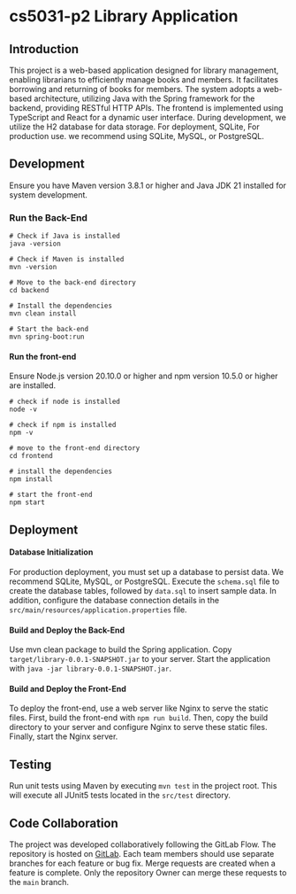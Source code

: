 # cs5031-p2 Library Application

## Introduction
This project is a web-based application designed for library management, enabling librarians to efficiently manage books and members. It facilitates borrowing and returning of books for members. The system adopts a web-based architecture, utilizing Java with the Spring framework for the backend, providing RESTful HTTP APIs. The frontend is implemented using TypeScript and React for a dynamic user interface. During development, we utilize the H2 database for data storage. For deployment, SQLite, For production use. we recommend using SQLite, MySQL, or PostgreSQL.

## Development

Ensure you have Maven version 3.8.1 or higher and Java JDK 21 installed for system development.

### Run the Back-End
```shell
# Check if Java is installed
java -version

# Check if Maven is installed
mvn -version 

# Move to the back-end directory
cd backend

# Install the dependencies
mvn clean install 

# Start the back-end
mvn spring-boot:run 
```

#### Run the front-end

Ensure Node.js version 20.10.0 or higher and npm version 10.5.0 or higher are installed.

```shell
# check if node is installed
node -v

# check if npm is installed
npm -v

# move to the front-end directory
cd frontend

# install the dependencies
npm install

# start the front-end
npm start 
```

## Deployment
#### Database Initialization
For production deployment, you must set up a database to persist data. We recommend SQLite, MySQL, or PostgreSQL. Execute the `schema.sql` file to create the database tables, followed by `data.sql` to insert sample data. In addition, configure the database connection details in the `src/main/resources/application.properties` file.

#### Build and Deploy the Back-End
Use mvn clean package to build the Spring application. Copy `target/library-0.0.1-SNAPSHOT.jar` to your server. Start the application with `java -jar library-0.0.1-SNAPSHOT.jar`.

#### Build and Deploy the Front-End
To deploy the front-end, use a web server like Nginx to serve the static files. First, build the front-end with `npm run build`. Then, copy the build directory to your server and configure Nginx to serve these static files. Finally, start the Nginx server.

## Testing
Run unit tests using Maven by executing `mvn test` in the project root. This will execute all JUnit5 tests located in the `src/test` directory.

## Code Collaboration
The project was developed collaboratively following the GitLab Flow. The repository is hosted on [GitLab](https://gitlab.cs.st-andrews.ac.uk/cs5031-p2-group01/cs5031-p2). Each team members should use separate branches for each feature or bug fix. Merge requests are created when a feature is complete. Only the repository Owner can merge these requests to the `main` branch.